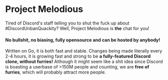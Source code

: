 # Project Melodious

Tired of Discord's staff telling you to shut the fuck up about #DiscordUnbanQuackity?
Well, Project Melodious is **the** chat for you!

#### No bullshit, no biasing, fully opensource and can be hosted by anybody!

Written on Go, it is both fast and stable. Changes being made literally every 2-4 hours, it is growing fast and strong to be **a fully-featured Discord clone, without furries!**
Although it might seem like a shit idea since Discord is boasting a userbase of >150M people and counting, we are **free of furries**, which will probably attract more people.

